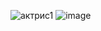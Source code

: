 ![актрис1](https://github.com/user-attachments/assets/6a297829-4591-4451-90e9-14915d034b92)
![image](https://github.com/user-attachments/assets/daae622a-1792-4ba2-a5cf-c209d1df000a)
